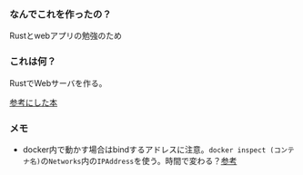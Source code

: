 ### なんでこれを作ったの？
Rustとwebアプリの勉強のため

### これは何？
RustでWebサーバを作る。

[参考にした本](https://zenn.dev/bigen1925/books/introduction-to-web-application-with-python/viewer/preface)

### メモ
- docker内で動かす場合はbindするアドレスに注意。`docker inspect (コンテナ名)`の`Networks`内の`IPAddress`を使う。時間で変わる？[参考](https://www.codit.work/notes/7sgrfyoex15pt6njnjs9/)
